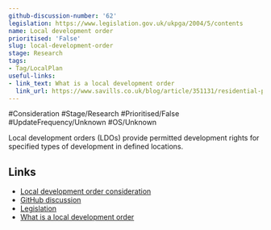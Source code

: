```yaml
---
github-discussion-number: '62'
legislation: https://www.legislation.gov.uk/ukpga/2004/5/contents
name: Local development order
prioritised: 'False'
slug: local-development-order
stage: Research
tags:
- Tag/LocalPlan
useful-links:
- link_text: What is a local development order
  link_url: https://www.savills.co.uk/blog/article/351131/residential-property/in-plain-english--what-is-a-local-development-order-.aspx
---
```


#Consideration #Stage/Research #Prioritised/False #UpdateFrequency/Unknown #OS/Unknown

Local development orders (LDOs) provide permitted development rights for specified types of development in defined locations.

## Links

* [Local development order consideration](https://design.planning.data.gov.uk/planning-consideration/local-development-order)
* [GitHub discussion](https://github.com/digital-land/data-standards-backlog/discussions/62)
* [Legislation](https://www.legislation.gov.uk/ukpga/2004/5/contents)
* [What is a local development order](https://www.savills.co.uk/blog/article/351131/residential-property/in-plain-english--what-is-a-local-development-order-.aspx)